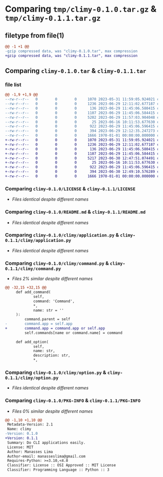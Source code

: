# Comparing `tmp/climy-0.1.0.tar.gz` & `tmp/climy-0.1.1.tar.gz`

## filetype from file(1)

```diff
@@ -1 +1 @@
-gzip compressed data, was "climy-0.1.0.tar", max compression
+gzip compressed data, was "climy-0.1.1.tar", max compression
```

## Comparing `climy-0.1.0.tar` & `climy-0.1.1.tar`

### file list

```diff
@@ -1,9 +1,9 @@
--rw-r--r--   0        0        0     1070 2023-05-31 11:59:05.924021 climy-0.1.0/LICENSE
--rw-r--r--   0        0        0     1236 2023-06-29 12:11:02.677187 climy-0.1.0/README.md
--rw-r--r--   0        0        0      136 2023-06-29 11:45:06.580415 climy-0.1.0/climy/__init__.py
--rw-r--r--   0        0        0     1107 2023-06-29 11:45:06.584415 climy-0.1.0/climy/application.py
--rw-r--r--   0        0        0     5202 2023-06-29 11:57:03.904048 climy-0.1.0/climy/command.py
--rw-r--r--   0        0        0       25 2023-06-16 10:11:53.677630 climy-0.1.0/climy/manager.py
--rw-r--r--   0        0        0      922 2023-06-29 11:45:06.596415 climy-0.1.0/climy/option.py
--rw-r--r--   0        0        0      394 2023-06-29 12:12:35.247273 climy-0.1.0/pyproject.toml
--rw-r--r--   0        0        0     1666 1970-01-01 00:00:00.000000 climy-0.1.0/PKG-INFO
+-rw-r--r--   0        0        0     1070 2023-05-31 11:59:05.924021 climy-0.1.1/LICENSE
+-rw-r--r--   0        0        0     1236 2023-06-29 12:11:02.677187 climy-0.1.1/README.md
+-rw-r--r--   0        0        0      136 2023-06-29 11:45:06.580415 climy-0.1.1/climy/__init__.py
+-rw-r--r--   0        0        0     1107 2023-06-29 11:45:06.584415 climy-0.1.1/climy/application.py
+-rw-r--r--   0        0        0     5217 2023-06-30 12:47:51.074491 climy-0.1.1/climy/command.py
+-rw-r--r--   0        0        0       25 2023-06-16 10:11:53.677630 climy-0.1.1/climy/manager.py
+-rw-r--r--   0        0        0      922 2023-06-29 11:45:06.596415 climy-0.1.1/climy/option.py
+-rw-r--r--   0        0        0      394 2023-06-30 12:49:10.576289 climy-0.1.1/pyproject.toml
+-rw-r--r--   0        0        0     1666 1970-01-01 00:00:00.000000 climy-0.1.1/PKG-INFO
```

### Comparing `climy-0.1.0/LICENSE` & `climy-0.1.1/LICENSE`

 * *Files identical despite different names*

### Comparing `climy-0.1.0/README.md` & `climy-0.1.1/README.md`

 * *Files identical despite different names*

### Comparing `climy-0.1.0/climy/application.py` & `climy-0.1.1/climy/application.py`

 * *Files identical despite different names*

### Comparing `climy-0.1.0/climy/command.py` & `climy-0.1.1/climy/command.py`

 * *Files 2% similar despite different names*

```diff
@@ -32,15 +32,15 @@
     def add_command(
             self,
             command: 'Command',
             *,
             name: str = ''
     ):
         command.parent = self
-        command.app = self.app
+        command.app = command.app or self.app
         self.commands[name or command.name] = command
 
     def add_option(
             self,
             name: str,
             description: str,
             *,
```

### Comparing `climy-0.1.0/climy/option.py` & `climy-0.1.1/climy/option.py`

 * *Files identical despite different names*

### Comparing `climy-0.1.0/PKG-INFO` & `climy-0.1.1/PKG-INFO`

 * *Files 0% similar despite different names*

```diff
@@ -1,10 +1,10 @@
 Metadata-Version: 2.1
 Name: climy
-Version: 0.1.0
+Version: 0.1.1
 Summary: Do CLI applications easily.
 License: MIT
 Author: Manasses Lima
 Author-email: manasseslima@gmail.com
 Requires-Python: >=3.10,<4.0
 Classifier: License :: OSI Approved :: MIT License
 Classifier: Programming Language :: Python :: 3
```

